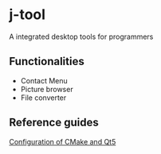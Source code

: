 # j-tool
A integrated desktop tools for programmers

## Functionalities
- Contact Menu
- Picture browser
- File converter

## Reference guides
[Configuration of CMake and Qt5](https://zhuanlan.zhihu.com/p/34667993)
